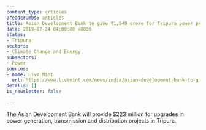 ```yaml
---
content_type: articles
breadcrumbs: articles
title: Asian Development Bank to give ₹1,540 crore for Tripura power projects
date: 2019-07-24 04:00:00 +0000
states:
- Tripura
sectors:
- Climate Change and Energy
subsectors:
- Power
sources:
- name: Live Mint
  url: https://www.livemint.com/news/india/asian-development-bank-to-give-rs-1-540-crore-for-tripura-power-projects-1563458913674.html
details: []
is_newsletter: false

---
```

The Asian Development Bank will provide $223 million for upgrades in power generation, transmission and distribution projects in Tripura.
